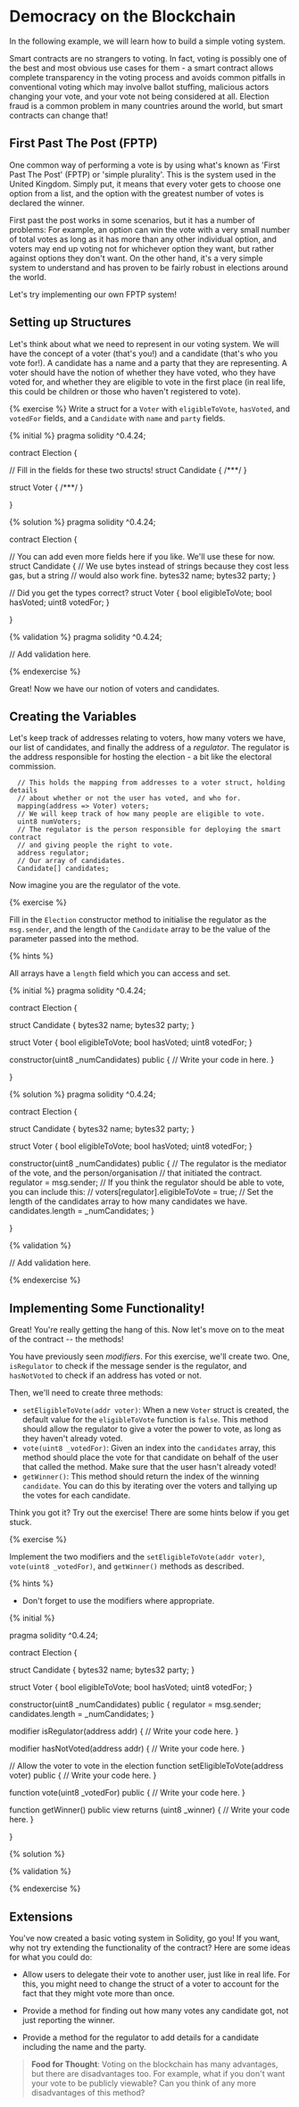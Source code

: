 # Democracy on the Blockchain

In the following example, we will learn how to build a simple voting system.

Smart contracts are no strangers to voting. In fact, voting is possibly one of
the best and most obvious use cases for them - a smart contract allows complete
transparency in the voting process and avoids common pitfalls in conventional
voting which may involve ballot stuffing, malicious actors changing your vote,
and your vote not being considered at all. Election fraud is a common problem
in many countries around the world, but smart contracts can change that!

## First Past The Post (FPTP)

One common way of performing a vote is by using what's known as 'First Past The
Post' (FPTP) or 'simple plurality'. This is the system used in the United
Kingdom. Simply put, it means that every voter gets to choose one option from
a list, and the option with the greatest number of votes is declared the
winner.

First past the post works in some scenarios, but it has a number of problems:
For example, an option can win the vote with a very small number of total 
votes as long as it has more than any other individual option, and voters may 
end up voting not for whichever option they want, but rather against options 
they don't want. On the other hand, it's a very simple system to understand and
has proven to be fairly robust in elections around the world.

Let's try implementing our own FPTP system!

## Setting up Structures

Let's think about what we need to represent in our voting system. We will have
the concept of a voter (that's you!) and a candidate (that's who you vote
for!). A candidate has a name and a party that they are representing. A voter
should have the notion of whether they have voted, who they have voted for, and
whether they are eligible to vote in the first place (in real life, this could
be children or those who haven't registered to vote).

{% exercise %}
Write a struct for a `Voter` with `eligibleToVote`, `hasVoted`, and `votedFor` 
fields, and a `Candidate` with `name` and `party` fields.

{% initial %}
pragma solidity ^0.4.24;

contract Election {

  // Fill in the fields for these two structs!
  struct Candidate { /***/ }

  struct Voter { /***/ }

}

{% solution %}
pragma solidity ^0.4.24;

contract Election {

  // You can add even more fields here if you like. We'll use these for now.
  struct Candidate {
    // We use bytes instead of strings because they cost less gas, but a string
    // would also work fine.
    bytes32 name;
    bytes32 party;
  }

  // Did you get the types correct?
  struct Voter {
    bool eligibleToVote;
    bool hasVoted;
    uint8 votedFor;
  }

}

{% validation %}
pragma solidity ^0.4.24;

// Add validation here.

{% endexercise %}

Great! Now we have our notion of voters and candidates. 

## Creating the Variables

Let's keep track of addresses relating to voters, how many voters we have, our
list of candidates, and finally the address of a _regulator_. The regulator is
the address responsible for hosting the election - a bit like the electoral
commission.

```solidity
  // This holds the mapping from addresses to a voter struct, holding details
  // about whether or not the user has voted, and who for.
  mapping(address => Voter) voters;
  // We will keep track of how many people are eligible to vote.
  uint8 numVoters;
  // The regulator is the person responsible for deploying the smart contract
  // and giving people the right to vote.
  address regulator;
  // Our array of candidates.
  Candidate[] candidates;
```

Now imagine you are the regulator of the vote. 

{% exercise %}

Fill in the `Election` constructor method to initialise the regulator as the
`msg.sender`, and the length of the `Candidate` array to be the value of the
parameter passed into the method.

{% hints %}

All arrays have a `length` field which you can access and set.

{% initial %}
pragma solidity ^0.4.24;

contract Election {

  struct Candidate {
    bytes32 name;
    bytes32 party;
  }

  struct Voter {
    bool eligibleToVote;
    bool hasVoted;
    uint8 votedFor;
  }

  constructor(uint8 _numCandidates) public {
    // Write your code in here.
  }

}

{% solution %}
pragma solidity ^0.4.24;

contract Election {

  struct Candidate {
    bytes32 name;
    bytes32 party;
  }

  struct Voter {
    bool eligibleToVote;
    bool hasVoted;
    uint8 votedFor;
  }

  constructor(uint8 _numCandidates) public {
    // The regulator is the mediator of the vote, and the person/organisation 
    // that initiated the contract.
    regulator = msg.sender;
    // If you think the regulator should be able to vote, you can include this:
    // voters[regulator].eligibleToVote = true;
    // Set the length of the candidates array to how many candidates we have.
    candidates.length = _numCandidates;
  }

}

{% validation %}

// Add validation here.

{% endexercise %}

## Implementing Some Functionality!

Great! You're really getting the hang of this. Now let's move on to the meat of
the contract -- the methods!

You have previously seen _modifiers_. For this exercise, we'll create two. One,
`isRegulator` to check if the message sender is the regulator, and
`hasNotVoted` to check if an address has voted or not.

Then, we'll need to create three methods:

* `setEligibleToVote(addr voter)`: When a new `Voter` struct is created, the
  default value for the `eligibleToVote` function is `false`. This method
  should allow the regulator to give a voter the power to vote, as long as they
  haven't already voted.
* `vote(uint8 _votedFor)`: Given an index into the `candidates` array, this
  method should place the vote for that candidate on behalf of the user that
  called the method. Make sure that the user hasn't already voted!
* `getWinner()`: This method should return the index of the winning
  `candidate`. You can do this by iterating over the voters and tallying up the
  votes for each candidate.

Think you got it? Try out the exercise! There are some hints below if you get
stuck.

{% exercise %}

Implement the two modifiers and the `setEligibleToVote(addr voter)`, 
`vote(uint8 _votedFor)`, and `getWinner()` methods as described.

{% hints %}

* Don't forget to use the modifiers where appropriate.

{% initial %}

pragma solidity ^0.4.24;

contract Election {

  struct Candidate {
    bytes32 name;
    bytes32 party;
  }

  struct Voter {
    bool eligibleToVote;
    bool hasVoted;
    uint8 votedFor;
  }

  constructor(uint8 _numCandidates) public {
    regulator = msg.sender;
    candidates.length = _numCandidates;
  }

  modifier isRegulator(address addr) {
    // Write your code here.
  }

  modifier hasNotVoted(address addr) {
    // Write your code here.
  }

  // Allow the voter to vote in the election
  function setEligibleToVote(address voter) public {
    // Write your code here.
  }

  function vote(uint8 _votedFor) public {
    // Write your code here.
  }

  function getWinner() public view returns (uint8 _winner) {
    // Write your code here.
  }

}

{% solution %}

{% validation %}

{% endexercise %}

## Extensions

You've now created a basic voting system in Solidity, go you! If you want, why
not try extending the functionality of the contract? Here are some ideas for
what you could do:

* Allow users to delegate their vote to another user, just like in real life.
  For this, you might need to change the struct of a voter to account for the
  fact that they might vote more than once.

* Provide a method for finding out how many votes any candidate got, not just
  reporting the winner.

* Provide a method for the regulator to add details for a candidate including
  the name and the party.

> **Food for Thought**: Voting on the blockchain has many advantages, but there
> are disadvantages too. For example, what if you don't want your vote to be
> publicly viewable? Can you think of any more disadvantages of this method?
